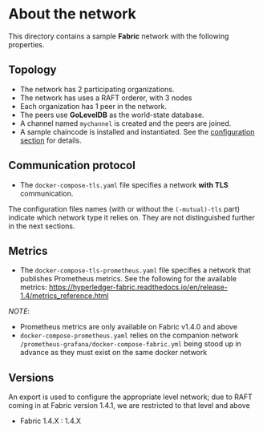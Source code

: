 # About the network

This directory contains a sample __Fabric__ network with the following properties.

## Topology
* The network has 2 participating organizations.
* The network has uses a RAFT orderer, with 3 nodes
* Each organization has 1 peer in the network.
* The peers use __GoLevelDB__ as the world-state database.
* A channel named `mychannel` is created and the peers are joined.
* A sample chaincode is installed and instantiated. See the [configuration section](#platform-configurations) for details.

## Communication protocol
* The `docker-compose-tls.yaml` file specifies a network __with TLS__ communication.

The configuration files names (with or without the `(-mutual)-tls` part) indicate which network type it relies on. They are not distinguished further in the next sections.

## Metrics
* The `docker-compose-tls-prometheus.yaml` file specifies a network that publishes Prometheus metrics. See the following for the available metrics: https://hyperledger-fabric.readthedocs.io/en/release-1.4/metrics_reference.html

*NOTE*: 
* Prometheus metrics are only available on Fabric v1.4.0 and above
* `docker-compose-prometheus.yaml` relies on the companion network `/prometheus-grafana/docker-compose-fabric.yml` being stood up in advance as they must exist on the same docker network

## Versions
An export is used to configure the appropriate level network; due to RAFT coming in at Fabric version 1.4.1, we are restricted to that level and above
- Fabric 1.4.X : 1.4.X
